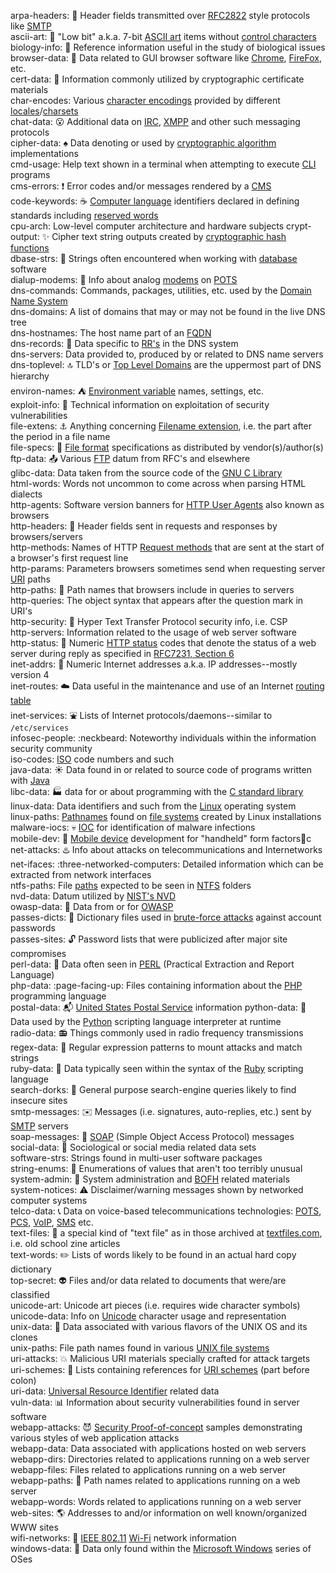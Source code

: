 arpa-headers: :email: Header fields transmitted over [RFC2822](https://tools.ietf.org/html/rfc2822) style protocols like [SMTP](https://en.wikipedia.org/wiki/Simple_Mail_Transfer_Protocol)    
ascii-art: :art: "Low bit" a.k.a. 7-bit [ASCII art](https://en.wikipedia.org/wiki/ASCII_art) items without [control characters](https://en.wikipedia.org/wiki/Control_character)  
biology-info: :microscope: Reference information useful in the study of biological issues  
browser-data: :door: Data related to GUI browser software like [Chrome](https://www.google.com/chrome/ "Chrome Web Browser"), [FireFox](https://www.mozilla.org/en-US/firefox/new/ "Download FireFox"), etc.  
cert-data: :scroll: Information commonly utilized by cryptographic certificate materials  
char-encodes: Various [character encodings](https://www.w3.org/International/articles/definitions-characters/ "Character encodings: Essential concepts") provided by different [locales](https://en.wikipedia.org/wiki/Locale_(computer_software) "Locale (computer software)")/[charsets](https://www.w3.org/International/articles/http-charset/index "Setting the HTTP charset parameter")  
chat-data: :open_mouth: Additional data on [IRC](https://en.wikipedia.org/wiki/Internet_Relay_Chat), [XMPP](https://en.wikipedia.org/wiki/XMPP) and other such messaging protocols  
cipher-data: :spades: Data denoting or used by [cryptographic algorithm](https://en.wikipedia.org/wiki/Category:Cryptographic_algorithms) implementations  
cmd-usage: Help text shown in a terminal when attempting to execute [CLI](https://en.wikipedia.org/wiki/Command-line_interface "Command-line interface") programs  
cms-errors: :exclamation: Error codes and/or messages rendered by a [CMS](https://en.wikipedia.org/wiki/Content_management_system "Content Management System")  
code-keywords: :coffee: [Computer language](https://en.wikipedia.org/wiki/Computer_language) identifiers declared in defining standards including [reserved words](https://en.wikipedia.org/wiki/Reserved_word)  
cpu-arch: Low-level computer architecture and hardware subjects 
crypt-output: :sparkles: Cipher text string outputs created by [cryptographic hash functions](https://en.wikipedia.org/wiki/Cryptographic_hash_function)  
dbase-strs: :floppy_disk: Strings often encountered when working with [database](https://en.wikipedia.org/wiki/Database) software  
dialup-modems: :fax: Info about analog [modems](https://en.wikipedia.org/wiki/Modem) on [POTS](https://en.wikipedia.org/wiki/Plain_old_telephone_service "Plain Old Telephone Service")  
dns-commands: Commands, packages, utilities, etc. used by the [Domain Name System](https://en.wikipedia.org/wiki/Domain_Name_System)  
dns-domains: A list of domains that may or may not be found in the live DNS tree  
dns-hostnames: The host name part of an [FQDN](https://en.wikipedia.org/wiki/Fully_qualified_domain_name "Fully Qualified Domain Name")  
dns-records: :ticket: Data specific to [RR's](http://www.freesoft.org/CIE/Topics/78.htm "Resource Records") in the DNS system  
dns-servers: Data provided to, produced by or related to DNS name servers  
dns-toplevel: :top: TLD's or [Top Level Domains](https://en.wikipedia.org/wiki/Top-level_domain) are the uppermost part of DNS hierarchy  
environ-names: :tent: [Environment variable](https://en.wikipedia.org/wiki/Environment_variable) names, settings, etc.   
exploit-info: :8ball: Technical information on exploitation of security vulnerabilities  
file-extens: :anchor: Anything concerning [Filename extension](https://en.wikipedia.org/wiki/Filename_extension), i.e. the part after the period in a file name  
file-specs: :file_folder: [File format](https://wikipedia.org/wiki/File_format) specifications as distributed by vendor(s)/author(s)  
ftp-data: :outbox_tray: Various [FTP](https://wikipedia.org/wiki/File_Transfer_Protocol "File Transfer Protocol") datum from RFC's and elsewhere  
glibc-data: Data taken from the source code of the [GNU C Library](https://gnu.org/software/libc/ "glibc")  
html-words: Words not uncommon to come across when parsing HTML dialects  
http-agents: Software version banners for [HTTP User Agents](https://wikipedia.org/wiki/User_agent#Use_in_HTTP "User agent - Use in HTTP") also known as browsers  
http-headers: :cookie: Header fields sent in requests and responses by browsers/servers  
http-methods: Names of HTTP [Request methods](https://wikipedia.org/wiki/Hypertext_Transfer_Protocol#Request_methods) that are sent at the start of a browser's first request line   
http-params: Parameters browsers sometimes send when requesting server [URI](https://en.wikipedia.org/wiki/Uniform_Resource_Identifier "Uniform Resource Identifier") paths  
http-paths: :feet: Path names that browsers include in queries to servers  
http-queries: The object syntax that appears after the question mark in URI's  
http-security: :cop: Hyper Text Transfer Protocol security info, i.e. CSP  
http-servers: Information related to the usage of web server software  
http-status: :slot_machine: Numeric [HTTP status](https://httpstatuses.com) codes that denote the status of a web server during reply as specified in [RFC7231, Section 6](https://tools.ietf.org/html/rfc7231#section-6 "Response Status Codes")  
inet-addrs: :electric_plug: Numeric Internet addresses a.k.a. IP addresses--mostly version 4    
inet-routes: :cloud: Data useful in the maintenance and use of an Internet [routing table](https://wikipedia.org/wiki/Routing_table)  
inet-services: :fountain: Lists of Internet protocols/daemons--similar to `/etc/services`    
infosec-people: :neckbeard: Noteworthy individuals within the information security community    
iso-codes: [ISO](https://iso.org "International Standardization Organization") code numbers and such    
java-data: :sunny: Data found in or related to source code of programs written with [Java](https://java.com)  
libc-data: :factory: data for or about programming with the [C standard library](https://en.wikipedia.org/wiki/C_standard_library "C standard library")  
linux-data: Data identifiers and such from the [Linux](https://opensource.com/resources/linux "What is Linux?") operating system    
linux-paths: [Pathnames](https://linuxsurvival.com/linux-pathnames/) found on [file systems](https://en.wikipedia.org/wiki/File_system) created by Linux installations    
malware-iocs: :skull: [IOC](https://en.wikipedia.org/wiki/Indicator_of_compromise "Indicator of Compromise") for identification of malware infections  
mobile-dev: :iphone: [Mobile device](https://wikipedia.org/wiki/Mobile_device) development for "handheld" form factorsc
net-attacks: :hotsprings: Info about attacks on telecommunications and Internetworks
net-ifaces: :three-networked-computers: Detailed information which can be extracted from network interfaces    
ntfs-paths: File [paths](https://msdn.microsoft.com/library/windows/desktop/aa365247.aspx#paths) expected to be seen in [NTFS](https://wikipedia.org/wiki/NTFS "New Technology File System") folders    
nvd-data: Datum utilized by [NIST's NVD](https://nvd.nist.gov "National Vulnerability Database")  
owasp-data: :honeybee: Data from or for [OWASP](https://www.owasp.org "Open Web Application Security Project")    
passes-dicts: :key: Dictionary files used in [brute-force attacks](https://en.wikipedia.org/wiki/Brute-force_attack) against account passwords    
passes-sites: :unlock: Password lists that were publicized after major site compromises    
perl-data: :camel: Data often seen in [PERL](http://www.perl.org) (Practical Extraction and Report Language)     
php-data: :page-facing-up: Files containing information about the [PHP](http://www.php.net) programming language    
postal-data: :mailbox_with_mail: [United States Postal Service](https://www.usps.com/) information
python-data: :snake: Data used by the [Python](https://www.python.org/) scripting language interpreter at runtime    
radio-data: :radio: Things commonly used in radio frequency transmissions    
regex-data: :speech_balloon: Regular expression patterns to mount attacks and match strings    
ruby-data: :gem: Data typically seen within the syntax of the [Ruby](https://www.ruby-lang.org) scripting language    
search-dorks: :mag_right: General purpose search-engine queries likely to find insecure sites    
smtp-messages: :envelope: Messages (i.e. signatures, auto-replies, etc.) sent by [SMTP](https://en.wikipedia.org/wiki/Simple_Mail_Transfer_Protocol "Simple Mail Transfer Protocol") servers    
soap-messages: :incoming_envelope: [SOAP](https://en.wikipedia.org/wiki/SOAP "Simple Object Access Protocol") (Simple Object Access Protocol) messages  
social-data: :eyes: Sociological or social media related data sets  
software-strs: Strings found in multi-user software packages  
string-enums: :ferris_wheel: Enumerations of values that aren't too terribly unusual  
system-admin: :necktie: System administration and [BOFH](https://en.wikipedia.org/wiki/Bastard_Operator_From_Hell) related materials  
system-notices: :warning: Disclaimer/warning messages shown by networked computer systems  
telco-data: :telephone_receiver: Data on voice-based telecommunications technologies: [POTS](https://en.wikipedia.org/wiki/Plain_old_telephone_service "Plain old telephone service"), [PCS](https://www.fcc.gov/wireless/bureau-divisions/mobility-division/broadband-personal-communications-service-pcs "Personal Communications Services"), [VoIP](https://en.wikipedia.org/wiki/Voice_over_IP "Voice over IP"), [SMS](https://en.wikipedia.org/wiki/SMS "Short Message Service") etc.  
text-files: :pushpin: a special kind of "text file" as in those archived at [textfiles.com](https://textfiles.com), i.e. old school zine articles  
text-words: :pencil2: Lists of words likely to be found in an actual hard copy dictionary  
top-secret: :alien: Files and/or data related to documents that were/are classified  
unicode-art: Unicode art pieces (i.e. requires wide character symbols)  
unicode-data: Info on [Unicode](https://unicode.org/ "The Unicode Consortium") character usage and representation  
unix-data: :shell: Data associated with various flavors of the UNIX OS and its clones  
unix-paths: File path names found in various [UNIX file systems](https://en.wikipedia.org/wiki/Unix_File_System)  
uri-attacks: :boom: Malicious URI materials specially crafted for attack targets  
uri-schemes: :link: Lists containing references for [URI schemes](https://www.iana.org/assignments/uri-schemes/uri-schemes.xhtml) (part before colon)      
uri-data: [Universal Resource Identifier](https://www.w3.org/Addressing/#background "Learning About URI's") related data  
vuln-data: :bar_chart: Information about security vulnerabilities found in server software  
webapp-attacks: :smiling_imp: [Security Proof-of-concept](https://wikipedia.org/wiki/Proof_of_concept#Security) samples demonstrating various styles of web application attacks  
webapp-data: Data associated with applications hosted on web servers  
webapp-dirs: Directories related to applications running on a web server  
webapp-files: Files related to applications running on a web server  
webapp-paths: :bookmark_tabs: Path names related to applications running on a web server  
webapp-words: Words related to applications running on a web server  
web-sites: :earth_americas: Addresses to and/or information on well known/organized WWW sites   
wifi-networks: :satellite: [IEEE 802.11](http://www.ieee802.org/11/ "The Working Group for WLAN Standards") [Wi-Fi](https://en.wikipedia.org/wiki/Wi-Fi) network information   
windows-data: :briefcase: Data only found within the [Microsoft Windows](https://en.wikipedia.org/wiki/Microsoft_Windows) series of OSes  

